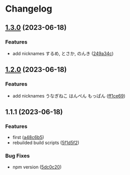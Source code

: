 # Changelog

## [1.3.0](https://github.com/minojiro/kawaii-japanese-nickname/compare/v1.2.0...v1.3.0) (2023-06-18)


### Features

* add nicknames するめ, とさか, のんき ([249a34c](https://github.com/minojiro/kawaii-japanese-nickname/commit/249a34c9341324098746418a649145562abb60f7))

## [1.2.0](https://github.com/minojiro/kawaii-japanese-nickname/compare/v1.1.1...v1.2.0) (2023-06-18)


### Features

* add nicknames うなぎねこ はんぺん もっぱん ([ff1ce69](https://github.com/minojiro/kawaii-japanese-nickname/commit/ff1ce69ad6e5e8d5e9a8fd171cf299211b852e65))

## 1.1.1 (2023-06-18)


### Features

* first ([a48c6b5](https://github.com/minojiro/kawaii-japanese-nickname/commit/a48c6b5eab59a8419489f6b9f471e711b6f1cc54))
* rebuilded build scripts ([5f1d5f2](https://github.com/minojiro/kawaii-japanese-nickname/commit/5f1d5f21a6f6e852359cb942dce93eb29448f3ff))


### Bug Fixes

* npm version ([5dc0c20](https://github.com/minojiro/kawaii-japanese-nickname/commit/5dc0c20ae48c38037841dc0042e5843f7264028a))
